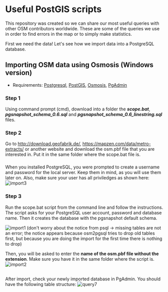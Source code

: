 # Useful PostGIS scripts

This repository was created so we can share our most useful queries with other OSM contributors worldwide. These are some of the queries we use in order to find errors in the map or to simply make statistics.

First we need the data! Let's see how we import data into a PostgreSQL database.

## Importing OSM data using Osmosis (Windows version)

- Requirements: [Postgresql](https://www.postgresql.org/download/), [PostGIS](http://postgis.net/install/), [Osmosis](http://wiki.openstreetmap.org/wiki/Osmosis/Installation), [PgAdmin](https://www.pgadmin.org/download/windows4.php)

### Step 1

Using command prompt (cmd), download into a folder the **_scope.bat_**, **_pgsnapshot_schema_0.6.sql_** and **_pgsnapshot_schema_0.6_linestring.sql_** files.

### Step 2

Go to http://download.geofabrik.de/, https://mapzen.com/data/metro-extracts/ or another website and download the osm.pbf file that you are interested in. Put it in the same folder where the scope.bat file is. 

### 

When you installed PostgreSQL, you were prompted to create a username and password for the local server. Keep them in mind, as you will use them later on. Also, make sure your user has all priviledges as shown here:
![import3](https://cloud.githubusercontent.com/assets/24428741/24399981/6a082406-13b7-11e7-902e-3be71fc7fff3.JPG)

### Step 3
Run the scope.bat script from the command line and follow the instructions.
The script asks for your PostgreSQL user account, password and database name. Then it creates the database with the pgsnapshot default schema. 

![import1](https://cloud.githubusercontent.com/assets/24428741/24399479/90399a3a-13b5-11e7-91db-9ce8358a79cc.JPG)
(don't worry about the notice from psql -> missing tables are not an error; the notice appears because osm2pgsql tries to drop old tables first, but because you are doing the import for the first time there is nothing to drop)

Then, you will be asked to enter the **name of the osm.pbf file without the extension**. Make sure you have it in the same folder where the script is.
![import2](https://cloud.githubusercontent.com/assets/24428741/24399486/99238bb0-13b5-11e7-839a-1527dca91864.JPG)
##
After import, check your newly imported database in PgAdmin. You should have the following table structure:
![query7](https://cloud.githubusercontent.com/assets/24428741/24405272/ea8d3f8e-13cc-11e7-9dfe-74d50ff0ce71.JPG)

